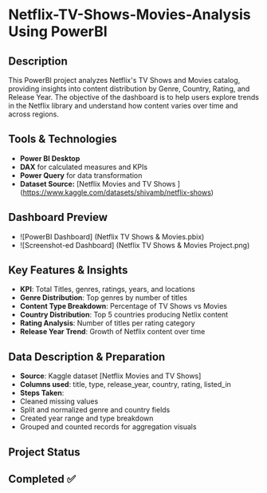 # Netflix-TV-Shows-Movies-Analysis Using PowerBI

## Description 
This PowerBI project analyzes Netflix's TV Shows and Movies catalog, providing insights into content distribution by Genre, Country, Rating, and Release Year. The objective of the dashboard is to help users explore trends in the Netflix library and understand how content varies over time and across regions.

## Tools & Technologies
- **Power BI Desktop**
- **DAX** for calculated measures and KPIs
- **Power Query** for data transformation
- **Dataset Source:** [Netflix Movies and TV Shows ] (https://www.kaggle.com/datasets/shivamb/netflix-shows)

## Dashboard Preview
- ![PowerBI Dashboard] (Netflix TV Shows & Movies.pbix)
- ![Screenshot-ed Dashboard] (Netflix TV Shows & Movies Project.png)

## Key Features & Insights
- **KPI**: Total Titles, genres, ratings, years, and locations
- **Genre Distribution**: Top genres by number of titles
- **Content Type Breakdown**: Percentage of TV Shows vs Movies
- **Country Distribution**: Top 5 countries producing Netlix content
- **Rating Analysis**: Number of titles per rating category
- **Release Year Trend**: Growth of Netflix content over time

## Data Description & Preparation
- **Source**: Kaggle dataset [Netflix Movies and TV Shows]
- **Columns used**: title, type, release_year, country, rating, listed_in
- **Steps Taken**:
- Cleaned missing values
- Split and normalized genre and country fields
- Created year range and type breakdown
- Grouped and counted records for aggregation visuals

## Project Status
Completed ✅ 
- 
